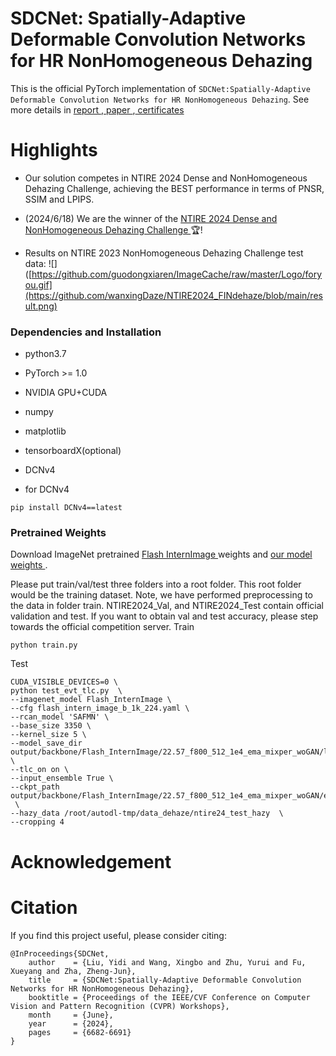 # SDCNet: Spatially-Adaptive Deformable Convolution Networks for HR NonHomogeneous Dehazing
This is the official PyTorch implementation of `SDCNet:Spatially-Adaptive Deformable Convolution Networks for HR NonHomogeneous Dehazing`.
See more details in [ report ](https://openaccess.thecvf.com/content/CVPR2024W/NTIRE/papers/Ancuti_NTIRE_2024_Dense_and_Non-Homogeneous_Dehazing_Challenge_Report_CVPRW_2024_paper.pdf),[ paper ](https://openaccess.thecvf.com/content/CVPR2024W/NTIRE/papers/Liu_SDCNetSpatially-Adaptive_Deformable_Convolution_Networks_for_HR_NonHomogeneous_Dehazing_CVPRW_2024_paper.pdf),[ certificates ](https://cvlai.net/ntire/2024/NTIRE2024awards_certificates.pdf "悬停显示")


# Highlights
- Our solution competes in NTIRE 2024 Dense and NonHomogeneous Dehazing Challenge, achieving the BEST performance in terms of PNSR, SSIM and LPIPS.
- (2024/6/18) We are the winner of the [ NTIRE 2024 Dense and NonHomogeneous Dehazing Challenge ](https://codalab.lisn.upsaclay.fr/competitions/17529)🏆!

- Results on NTIRE 2023 NonHomogeneous Dehazing Challenge test data:
![]([https://github.com/guodongxiaren/ImageCache/raw/master/Logo/foryou.gif](https://github.com/wanxingDaze/NTIRE2024_FINdehaze/blob/main/result.png)  
### Dependencies and Installation
- python3.7
- PyTorch >= 1.0
- NVIDIA GPU+CUDA
- numpy
- matplotlib
- tensorboardX(optional)
- DCNv4


- for DCNv4
```shell
pip install DCNv4==latest
```

### Pretrained Weights
Download ImageNet pretrained [ Flash InternImage ](https://github.com/OpenGVLab/DCNv4) weights and [ our model weights ]() .

Please put train/val/test three folders into a root folder. This root folder would be the training dataset. Note, we have performed preprocessing to the data in folder train.
NTIRE2024_Val, and NTIRE2024_Test contain official validation and test. If you want to obtain val and test accuracy, please step towards the official competition server.
Train
```
python train.py
```
Test
```shell
CUDA_VISIBLE_DEVICES=0 \
python test_evt_tlc.py  \
--imagenet_model Flash_InternImage \
--cfg flash_intern_image_b_1k_224.yaml \
--rcan_model 'SAFMN' \
--base_size 3350 \
--kernel_size 5 \
--model_save_dir output/backbone/Flash_InternImage/22.57_f800_512_1e4_ema_mixper_woGAN/last_test_tlc_3120 \
--tlc_on on \
--input_ensemble True \
--ckpt_path output/backbone/Flash_InternImage/22.57_f800_512_1e4_ema_mixper_woGAN/epoch800.pkl  \
--hazy_data /root/autodl-tmp/data_dehaze/ntire24_test_hazy  \
--cropping 4
```

# Acknowledgement

# Citation
If you find this project useful, please consider citing:
```
@InProceedings{SDCNet,
    author    = {Liu, Yidi and Wang, Xingbo and Zhu, Yurui and Fu, Xueyang and Zha, Zheng-Jun},
    title     = {SDCNet:Spatially-Adaptive Deformable Convolution Networks for HR NonHomogeneous Dehazing},
    booktitle = {Proceedings of the IEEE/CVF Conference on Computer Vision and Pattern Recognition (CVPR) Workshops},
    month     = {June},
    year      = {2024},
    pages     = {6682-6691}
}
```
